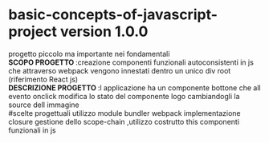 # basic-concepts-of-javascript-project version 1.0.0
progetto piccolo ma importante nei fondamentali 
&emsp;<br>
<b> SCOPO PROGETTO  </b> :creazione componenti funzionali autoconsistenti in js  che attraverso webpack vengono innestati dentro un unico div root (riferimento React js)
&emsp;<br>
<b>DESCRIZIONE PROGETTO </b>:l applicazione ha un componente bottone che all evento onclick modifica lo stato del componente logo cambiandogli la source dell immagine 
&emsp;
<br>
#scelte progettuali
utilizzo module bundler webpack
implementazione closure
gestione dello scope-chain ,utilizzo costrutto this
componenti funzionali in js



